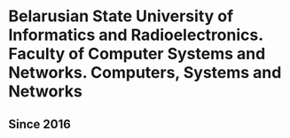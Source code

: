 # Belarusian State University of Informatics and Radioelectronics. Faculty of Computer Systems and Networks. Computers, Systems and Networks
## Since 2016
